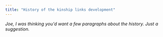 ```yaml
---
title: "History of the kinship links development"
---
```


*Joe, I was thinking you'd want a few paragraphs about the history.  Just a suggestion.*
